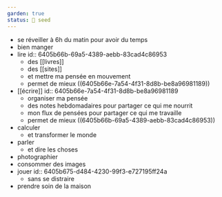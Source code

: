 ```yaml
---
garden: true
status: 🌱 seed
---
```


- se réveiller à 6h du matin pour avoir du temps
- bien manger
- lire
  id:: 6405b66b-69a5-4389-aebb-83cad4c86953
	- des [[livres]]
	- des [[sites]]
	- et mettre ma pensée en mouvement
	- permet de mieux ((6405b66e-7a54-4f31-8d8b-be8a96981189))
- [[écrire]]
  id:: 6405b66e-7a54-4f31-8d8b-be8a96981189
	- organiser ma pensée
	- des notes hebdomadaires pour partager ce qui me nourrit
	- mon flux de pensées pour partager ce qui me travaille
	- permet de mieux ((6405b66b-69a5-4389-aebb-83cad4c86953))
- calculer
	- et transformer le monde
- parler
	- et dire les choses
- photographier
- consommer des images
- jouer
  id:: 6405b675-d484-4230-99f3-e727195ff24a
	- sans se distraire
- prendre soin de la maison